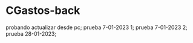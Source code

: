 # CGastos-back
probando actualizar desde pc;
prueba 7-01-2023 1;
prueba 7-01-2023 2;
prueba 28-01-2023;